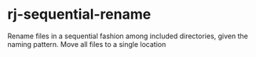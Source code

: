 # rj-sequential-rename
Rename files in a sequential fashion among included directories, given the naming pattern. Move all files to a single location
